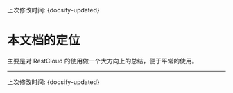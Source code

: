 上次修改时间: {docsify-updated}

# 本文档的定位

主要是对 RestCloud 的使用做一个大方向上的总结，便于平常的使用。  

-------------------------

上次修改时间: {docsify-updated}
